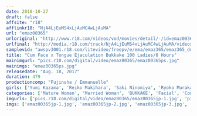 ```yaml
---
date: 2018-10-27
draft: false
affsite: "r18"
afflinkr18: "NjA4LjEuMS4xLjAuMC4wLjAuMA"
url: "emaz00365"
urloriginal: "http://www.r18.com/videos/vod/movies/detail/-/id=emaz00365"
urlfinal: "http://media.r18.com/track/NjA4LjEuMS4xLjAuMC4wLjAuMA/videos/vod/movies/detail/-/id=emaz00365"
samplevid: "awspv3001.r18.com/litevideo/freepv/e/ema/emaz365/emaz365_dmb_w.mp4"
title: "Cum Face x Tongue Ejaculation Bukkake 100 Ladies/8 Hours"
mainimgurl: "pics.r18.com/digital/video/emaz00365/emaz00365ps.jpg"
mainimgs: "emaz00365ps.jpg"
releasedate: "Aug. 18, 2017"
duration: 479
productioncomp: "Fujinsha / Emmanuelle"
girls: ['Yumi Kazama', 'Reiko Makihara', 'Saki Ninomiya', 'Ryoko Murakami (Rikako Nakamura, Naho Kuroki)', 'Kaho Kasumi', 'Chisato Shoda', 'Yu Kawakami (Shizuku Morino)', 'Azusa Itagaki', 'Yui Hatano', 'Hitomi Enjoji']
categories: ['Mature Woman', 'Married Woman', 'BUKKAKE', 'Facial', 'Compilation', 'Special 7 studios SALE']
imgurls: ['pics.r18.com/digital/video/emaz00365/emaz00365jp-1.jpg', 'pics.r18.com/digital/video/emaz00365/emaz00365jp-2.jpg', 'pics.r18.com/digital/video/emaz00365/emaz00365jp-3.jpg', 'pics.r18.com/digital/video/emaz00365/emaz00365jp-4.jpg', 'pics.r18.com/digital/video/emaz00365/emaz00365jp-5.jpg', 'pics.r18.com/digital/video/emaz00365/emaz00365jp-6.jpg', 'pics.r18.com/digital/video/emaz00365/emaz00365jp-7.jpg', 'pics.r18.com/digital/video/emaz00365/emaz00365jp-8.jpg', 'pics.r18.com/digital/video/emaz00365/emaz00365jp-9.jpg', 'pics.r18.com/digital/video/emaz00365/emaz00365jp-10.jpg', 'pics.r18.com/digital/video/emaz00365/emaz00365jp-11.jpg', 'pics.r18.com/digital/video/emaz00365/emaz00365jp-12.jpg', 'pics.r18.com/digital/video/emaz00365/emaz00365jp-13.jpg', 'pics.r18.com/digital/video/emaz00365/emaz00365jp-14.jpg', 'pics.r18.com/digital/video/emaz00365/emaz00365jp-15.jpg', 'pics.r18.com/digital/video/emaz00365/emaz00365jp-16.jpg', 'pics.r18.com/digital/video/emaz00365/emaz00365jp-17.jpg', 'pics.r18.com/digital/video/emaz00365/emaz00365jp-18.jpg', 'pics.r18.com/digital/video/emaz00365/emaz00365jp-19.jpg', 'pics.r18.com/digital/video/emaz00365/emaz00365jp-20.jpg']
imgs: ['emaz00365jp-1.jpg', 'emaz00365jp-2.jpg', 'emaz00365jp-3.jpg', 'emaz00365jp-4.jpg', 'emaz00365jp-5.jpg', 'emaz00365jp-6.jpg', 'emaz00365jp-7.jpg', 'emaz00365jp-8.jpg', 'emaz00365jp-9.jpg', 'emaz00365jp-10.jpg', 'emaz00365jp-11.jpg', 'emaz00365jp-12.jpg', 'emaz00365jp-13.jpg', 'emaz00365jp-14.jpg', 'emaz00365jp-15.jpg', 'emaz00365jp-16.jpg', 'emaz00365jp-17.jpg', 'emaz00365jp-18.jpg', 'emaz00365jp-19.jpg', 'emaz00365jp-20.jpg']
---
```


